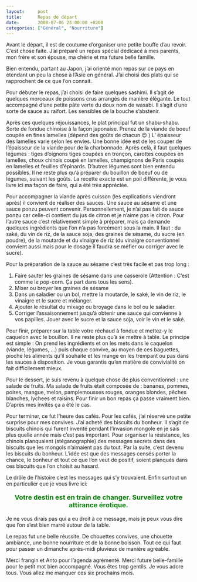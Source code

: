 ```yaml
---
layout:     post
title:      Repas de départ
date:       2008-07-06 23:00:00 +0200
categories: ["Général", "Nourriture"]
---
```


Avant le départ, il est de coutume d’organiser une petite bouffe d’au revoir. C’est chose faite. J’ai préparé un repas 
spécial dédicacé à mes parents, mon frère et son épouse, ma chérie et ma future belle famille.

<!--more-->

Bien entendu, partant au Japon, j’ai orienté mon repas sur ce pays en étendant un peu la chose à l’Asie en général. J’ai
choisi des plats qui se rapprochent de ce que l’on connait.

Pour débuter le repas, j’ai choisi de faire quelques sashimi. Il s’agit de quelques morceaux de poissons crus arrangés 
de manière élégante. Le tout accompagné d’une petite pâte verte du doux nom de wasabi. Il s’agit d’une sorte de sauce 
au raifort. Les sensibles de la bouche s’abstenir.

Après ces quelques réjouissances, le plat principal fut un shabu-shabu. Sorte de fondue chinoise à la façon japonaise. 
Prenez de la viande de boeuf coupée en fines lamelles (dépend des goûts de chacun :wink: ) L’ épaisseur des lamelles 
varie selon les envies. Une bonne idée est de les couper de l’épaisseur de la viande pour de la charbonnade. Après celà, 
il faut quelques légumes : tiges d’oignons tiges coupées en tronçon, carottes coupées en lamelles, choux chinois coupé 
en lamelles, champignons de Paris coupés en lamelles et feuilles d’épinards. D’autres légumes sont bien entendu 
possibles. Il ne reste plus qu’à préparer du bouillon de boeuf ou de légumes, suivant les goûts. La recette exacte est 
un poil différente, je vous livre ici ma façon de faire, qui a été très appréciée.

Pour accompagner la viande après cuisson (les explications viendront après) il convient de réaliser des sauces. Une 
sauce au sésame et une sauce ponzu peuvent convenir. Personnellement, je n’ai pas fait de sauce ponzu car celle-ci 
contient du jus de citron et je n’aime pas le citron. Pour l’autre sauce c’est relativement simple à préparer, mais ça 
demande quelques ingrédients que l’on n’a pas forcément sous la main. Il faut : du saké, du vin de riz, de la sauce 
soja, des graines de sésame, du sucre (en poudre), de la moutarde et du vinaigre de riz (du vinaigre conventionnel 
convient aussi mais pour le dosage il faudra se méfier ou corriger avec le sucre).

Pour la préparation de la sauce au sésame c’est très facile et pas trop long :

1. Faire sauter les graines de sésame dans une casserole (Attention : C’est comme le pop-corn. Ça part dans tous 
   les sens).
2. Mixer ou broyer les graines de sésame
3. Dans un saladier ou un bol, mettre la moutarde, le saké, le vin de riz, le vinaigre et le sucre et mélanger.
4. Ajouter le résultat du mixage ou broyage dans le bol ou le saladier.
5. Corriger l’assaisonnement jusqu’à obtenir une sauce qui convienne à vos papilles. Jouer avec le sucre et la sauce 
   soja, voir le vin et le saké.

Pour finir, préparer sur la table votre réchaud à fondue et mettez-y le caquelon avec le bouillon. Il ne reste plus 
qu’à se mettre à table. Le principe est simple : On prend les ingrédients et on les mets dans le caquelon 
(viande, légumes, …) puis chaque convive, au moyen de ces baguettes, pioche les aliments qu’il souhaite et les mange en 
les trempant ou pas dans les sauces à disposition. Je vous garantis qu’en matière de convivialité on fait difficilement 
mieux.

Pour le dessert, je suis revenu à quelque chose de plus conventionnel : une salade de fruits. Ma salade de fruits était 
composée de : bananes, pommes, poires, mangue, melon, pamplemousses rouges, oranges blondes, pêches blanches, lychees et 
raisins. Pour finir un bon repas ça passe vraiment bien. D’après mes invités ça a été le cas.

Pour terminer, ce fut l’heure des cafés. Pour les cafés, j’ai réservé une petite surprise pour mes convives. J’ai acheté 
des biscuits du bonheur. Il s’agit de biscuits chinois qui furent inventé pendant l’invasion mongole en je sais plus 
quelle année mais c’est pas important. Pour organiser la résistance, les chinois planquaient (stéganographie) des 
messages secrets dans des biscuits que les mongols n’aimaient pas du tout. Par la suite, c’est devenu les biscuits du 
bonheur. L’idée est que des messages censés porter la chance, le bonheur et tout ce que l’on veut de positif, soient 
planqués dans ces biscuits que l’on choisit au hasard.

Le drôle de l’histoire c’est les messages qui s’y trouvaient. Enfin surtout un en particulier que je vous livre ici:

<p style="text-align:center;color:green;font-size:18px;font-weight:bold">
Votre destin est en train de changer. Surveillez votre attirance érotique.
</p>

Je ne vous dirais pas qui a eu droit à ce message, mais je peux vous dire que l’on s’est bien marré autour de la table.

Le repas fut une belle réussite. De chouettes convives, une chouette ambiance, une bonne nourriture et de la bonne 
boisson. Tout ce qui faut pour passer un dimanche après-midi pluvieux de manière agréable.

Merci frangin et Anto pour l’agenda agrémenté. Merci future belle-famille pour le petit mot bien accompagné. Vous êtes 
trop gentils. Je vous adore tous. Vous allez me manquer ces six prochains mois.